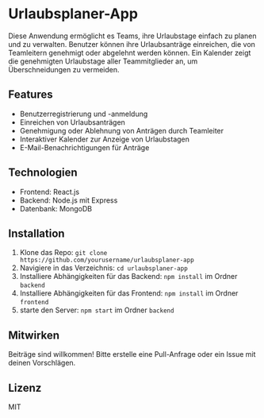 # Urlaubsplaner-App

Diese Anwendung ermöglicht es Teams, ihre Urlaubstage einfach zu planen und zu verwalten. Benutzer können ihre Urlaubsanträge einreichen, die von Teamleitern genehmigt oder abgelehnt werden können. Ein Kalender zeigt die genehmigten Urlaubstage aller Teammitglieder an, um Überschneidungen zu vermeiden.

## Features
- Benutzerregistrierung und -anmeldung
- Einreichen von Urlaubsanträgen
- Genehmigung oder Ablehnung von Anträgen durch Teamleiter
- Interaktiver Kalender zur Anzeige von Urlaubstagen
- E-Mail-Benachrichtigungen für Anträge

## Technologien
- Frontend: React.js
- Backend: Node.js mit Express
- Datenbank: MongoDB

## Installation
1. Klone das Repo: `git clone https://github.com/yourusername/urlaubsplaner-app`
2. Navigiere in das Verzeichnis: `cd urlaubsplaner-app`
3. Installiere Abhängigkeiten für das Backend: `npm install` im Ordner `backend`
4. Installiere Abhängigkeiten für das Frontend: `npm install` im Ordner `frontend`
5. starte den Server: `npm start` im Ordner `backend`

## Mitwirken
Beiträge sind willkommen! Bitte erstelle eine Pull-Anfrage oder ein Issue mit deinen Vorschlägen.

## Lizenz
MIT
